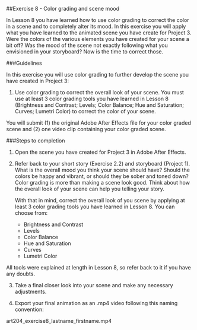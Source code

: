 ##Exercise 8 - Color grading and scene mood

In Lesson 8 you have learned how to use color grading to correct the color in a scene and to completely alter its mood. In this exercise you will apply what you have learned to the animated scene you have create for Project 3. Were the colors of the various elements you have created for your scene a bit off? Was the mood of the scene not exactly following what you envisioned in your storyboard? Now is the time to correct those.

###Guidelines

In this exercise you will use color grading to further develop the scene you have created in Project 3:

1. Use color grading to correct the overall look of your scene. You must use at least 3 color grading tools you have learned in Lesson 8 (Brightness and Contrast; Levels; Color Balance; Hue and Saturation; Curves; Lumetri Color) to correct the color of your scene.

You will submit (1) the original Adobe After Effects file for your color graded scene and (2) one video clip containing your color graded scene.

###Steps to completion

1. Open the scene you have created for Project 3 in Adobe After Effects.

2. Refer back to your short story (Exercise 2.2) and storyboard (Project 1). What is the overall mood you think your scene should have? Should the colors be happy and vibrant, or should they be sober and toned down? Color grading is more than making a scene look good. Think about how the overall look of your scene can help you telling your story.

    With that in mind, correct the overall look of you scene by applying at least 3 color grading tools you have learned in Lesson 8. You can choose from:

    - Brightness and Contrast
    - Levels
    - Color Balance
    - Hue and Saturation
    - Curves
    - Lumetri Color
    
 All tools were explained at length in Lesson 8, so refer back to it if you have any doubts.
  
3. Take a final closer look into your scene and make any necessary adjustments.

4. Export your final animation as an .mp4 video following this naming convention:

 art204_exercise8_lastname_firstname.mp4
